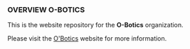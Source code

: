 ### OVERVIEW O-BOTICS
This is the website repository for the <b>O-Botics</b> organization.

Please visit the [O'Botics](http://o-botics.org) website for more information.
